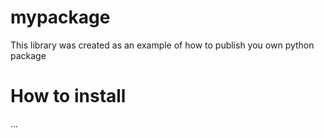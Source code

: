 # mypackage

This library was created as an example of how to publish you own python package

# How to install
...
